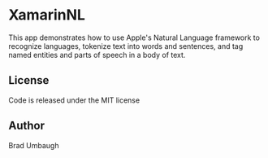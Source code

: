 XamarinNL
============

This app demonstrates how to use Apple's Natural Language framework
to recognize languages, tokenize text into words and sentences, and
tag named entities and parts of speech in a body of text.

License
-------
Code is released under the MIT license

Author
-------
Brad Umbaugh

